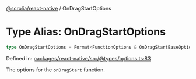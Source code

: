 [@scrolia/react-native](../README.md) / OnDragStartOptions

# Type Alias: OnDragStartOptions

```ts
type OnDragStartOptions = Format<FunctionOptions & OnDragStartBaseOptions>;
```

Defined in: [packages/react-native/src/@types/options.ts:83](https://github.com/scrolia/react-native/blob/18a2549a1dd6520258081448edde7edcb687a096/packages/react-native/src/@types/options.ts#L83)

The options for the `onDragStart` function.
